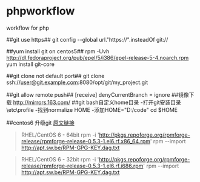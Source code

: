 phpworkflow
===========

workflow for php

##git use https##
git config --global url."https://".insteadOf git://

##yum install git on centos5##
rpm -Uvh http://dl.fedoraproject.org/pub/epel/5/i386/epel-release-5-4.noarch.rpm
yum install git-core

##git clone not default port##
git clone ssh://user@git.example.com:8080/opt/git/my_project.git

##git allow remote push##
    [receive]
        denyCurrentBranch = ignore
##镜像下载
    http://mirrors.163.com/
##git bash自定义home目录
    -打开git安装目录\etc\profile
    -找到normalize HOME
    -添加HOME="D:/code"  cd $HOME

##centos6 升级git
    [原文链接](http://tecadmin.net/how-to-upgrade-git-version-1-7-10-on-centos-6/)
>RHEL/CentOS 6 - 64bit
> rpm -i 'http://pkgs.repoforge.org/rpmforge-release/rpmforge-release-0.5.3-1.el6.rf.x86_64.rpm'
> rpm --import http://apt.sw.be/RPM-GPG-KEY.dag.txt

>RHEL/CentOS 6 - 32bit
> rpm -i 'http://pkgs.repoforge.org/rpmforge-release/rpmforge-release-0.5.3-1.el6.rf.i686.rpm'
> rpm --import http://apt.sw.be/RPM-GPG-KEY.dag.txt
